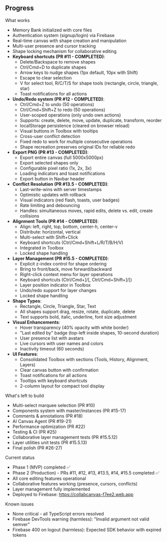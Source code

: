 ## Progress

What works
- Memory Bank initialized with core files
- Authentication system (signup/login) via Firebase
- Real-time canvas with shape creation and manipulation
- Multi-user presence and cursor tracking
- Shape locking mechanism for collaborative editing
- **Keyboard shortcuts (PR #11 - COMPLETED)**:
  - Delete/Backspace to remove shapes
  - Ctrl/Cmd+D to duplicate shapes
  - Arrow keys to nudge shapes (1px default, 10px with Shift)
  - Escape to clear selection
  - V for select tool, R/C/T/S for shape tools (rectangle, circle, triangle, star)
  - Toast notifications for all actions
- **Undo/Redo system (PR #12 - COMPLETED)**:
  - Ctrl/Cmd+Z to undo (50 operations)
  - Ctrl/Cmd+Shift+Z to redo (50 operations)
  - User-scoped operations (only undo own actions)
  - Supports: create, delete, move, update, duplicate, transform, reorder
  - localStorage persistence (cleared on browser reload)
  - Visual buttons in Toolbox with tooltips
  - Cross-user conflict detection
  - Fixed redo to work for multiple consecutive operations
  - Shape recreation preserves original IDs for reliable redo
- **Export PNG (PR #13 - COMPLETED)**:
  - Export entire canvas (full 5000x5000px)
  - Export selected shapes only
  - Configurable pixel ratio (1x, 2x, 3x)
  - Loading indicators and toast notifications
  - Export button in Navbar header
- **Conflict Resolution (PR #13.5 - COMPLETED)**:
  - Last-write-wins with server timestamps
  - Optimistic updates with rollback
  - Visual indicators (red flash, toasts, user badges)
  - Rate limiting and debouncing
  - Handles: simultaneous moves, rapid edits, delete vs. edit, create collisions
- **Alignment Tools (PR #14 - COMPLETED)**:
  - Align: left, right, top, bottom, center-h, center-v
  - Distribute: horizontal, vertical
  - Multi-select with Shift+Click
  - Keyboard shortcuts (Ctrl/Cmd+Shift+L/R/T/B/H/V)
  - Integrated in Toolbox
  - Locked shape handling
- **Layer Management (PR #15.5 - COMPLETED)**:
  - Explicit z-index control for shape ordering
  - Bring to front/back, move forward/backward
  - Right-click context menu for layer operations
  - Keyboard shortcuts (Ctrl/Cmd+]/[, Ctrl/Cmd+Shift+]/[)
  - Layer position indicator in Toolbox
  - Undo/redo support for layer changes
  - Locked shape handling
- **Shape Types**:
  - Rectangle, Circle, Triangle, Star, Text
  - All shapes support drag, resize, rotate, duplicate, delete
  - Text supports bold, italic, underline, font size adjustment
- **Visual Enhancements**:
  - Hover transparency (40% opacity with white border)
  - "Last edited by" badge (top-left inside shapes, 10-second duration)
  - User presence list with avatars
  - Live cursors with user names and colors
  - Inactivity timeout (60 seconds)
- **UI Features**:
  - Consolidated Toolbox with sections (Tools, History, Alignment, Layers)
  - Clear canvas button with confirmation
  - Toast notifications for all actions
  - Tooltips with keyboard shortcuts
  - 2-column layout for compact tool display

What's left to build
- Multi-select marquee selection (PR #10)
- Components system with master/instances (PR #15-17)
- Comments & annotations (PR #18)
- AI Canvas Agent (PR #19-21)
- Performance optimization (PR #22)
- Testing & CI (PR #25)
- Collaborative layer management tests (PR #15.5.12)
- Layer utilities unit tests (PR #15.5.13)
- Final polish (PR #26-27)

Current status
- Phase 1 (MVP) completed ✅
- Phase 2 (Production) - PRs #11, #12, #13, #13.5, #14, #15.5 completed ✅
- All core editing features operational
- Collaborative features working (presence, cursors, conflicts)
- Layer management fully implemented
- Deployed to Firebase: https://collabcanvas-f7ee2.web.app

Known issues
- None critical - all TypeScript errors resolved
- Firebase DevTools warning (harmless): "Invalid argument not valid semver"
- Firebase 400 on logout (harmless): Expected SDK behavior with expired tokens


